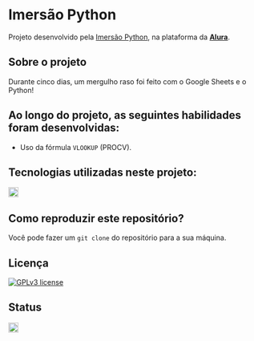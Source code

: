# Imersão Python

Projeto desenvolvido pela [Imersão Python](https://www.alura.com.br/imersao-python-curso-gratuito), na plataforma da **[Alura](https://www.alura.com.br/)**.

## Sobre o projeto
Durante cinco dias, um mergulho raso foi feito com o Google Sheets e o Python!

## Ao longo do projeto, as seguintes habilidades foram desenvolvidas:
- Uso da fórmula `VLOOKUP` (PROCV).

## Tecnologias utilizadas neste projeto:
<img height="20" src="https://img.shields.io/badge/Google%20Sheets-34A853?logo=googlesheets&logoColor=fff&style=for-the-badge">

## Como reproduzir este repositório?
Você pode fazer um `git clone` do repositório para a sua máquina.

## Licença
[![GPLv3 license](https://img.shields.io/badge/License-GPLv3-blue.svg)](http://perso.crans.org/besson/LICENSE.html)

## Status
<img height="20" src="https://img.shields.io/badge/Em%20progresso-yellow">

